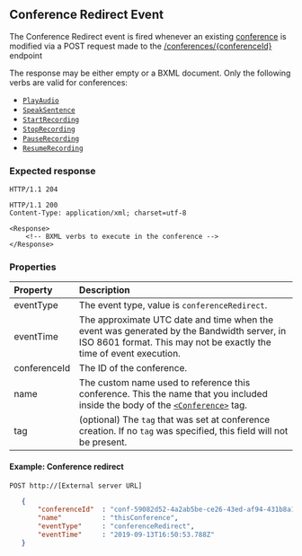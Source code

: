 
## Conference Redirect Event
The Conference Redirect event is fired whenever an existing [conference](../bxmlVerbs/conference.md) is modified via a POST request made to the [/conferences/{conferenceId}](../../methods/conferences/postConferencesConferenceId.md) endpoint

The response may be either empty or a BXML document. Only the following verbs are valid for conferences:
* [`PlayAudio`](../bxmlVerbs/playAudio.md)
* [`SpeakSentence`](../bxmlVerbs/speakSentence.md)
* [`StartRecording`](../bxmlVerbs/startRecording.md)
* [`StopRecording`](../bxmlVerbs/stopRecording.md)
* [`PauseRecording`](../bxmlVerbs/pauseRecording.md)
* [`ResumeRecording`](../bxmlVerbs/resumeRecording.md)
### Expected response

```http
HTTP/1.1 204
```

```http
HTTP/1.1 200
Content-Type: application/xml; charset=utf-8

<Response>
    <!-- BXML verbs to execute in the conference -->
</Response>
```

### Properties

| Property          | Description |
|:------------------|:------------|
| eventType         | The event type, value is `conferenceRedirect`. |
| eventTime         | The approximate UTC date and time when the event was generated by the Bandwidth server, in ISO 8601 format. This may not be exactly the time of event execution. |
| conferenceId      | The ID of the conference. |
| name              | The custom name used to reference this conference. This the name that you included inside the body of the [`<Conference>`](../bxmlVerbs/conference.md) tag. |
| tag               | (optional) The `tag` that was set at conference creation. If no `tag` was specified, this field will not be present. |



#### Example: Conference redirect

```
POST http://[External server URL]
```

```json
   {
       "conferenceId"  : "conf-59082d52-4a2ab5be-ce26-43ed-af94-431b8a19d4e3",
       "name"          : "thisConference",
       "eventType"     : "conferenceRedirect",
       "eventTime"     : "2019-09-13T16:50:53.788Z"
   }

```


